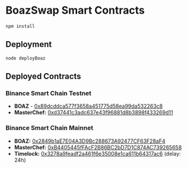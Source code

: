 # BoazSwap Smart Contracts

```
npm install
```

## Deployment

```
node deployBoaz
```

## Deployed Contracts

### Binance Smart Chain Testnet

- **BOAZ** - [0x89dcddca577f3658a451775d58ea99da532263c8](https://testnet.bscscan.com/address/0x89dcddca577f3658a451775d58ea99da532263c8)
- **MasterChef:** [0xd37441c3adc637e43f96881d8b3898f433269d11](https://bscscan.com/address/0xd37441c3adc637e43f96881d8b3898f433269d11)

### Binance Smart Chain Mainnet

- **BOAZ:** [0x2849b1aE7E04A3D9Bc288673A92477CF63F28aF4](https://bscscan.com/address/0x2849b1aE7E04A3D9Bc288673A92477CF63F28aF4)
- **MasterChef:** [0xB4405445fFAcF2B86BC2bD7D1C874AC739265658](https://bscscan.com/address/0xB4405445fFAcF2B86BC2bD7D1C874AC739265658)
- **Timelock:** [0x3278a9feadf2a461f6e35008e1ca611b64317ac6](https://www.bscscan.com/address/0x3278a9feadf2a461f6e35008e1ca611b64317ac6) (delay: 24h)
